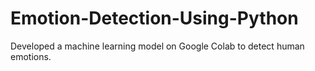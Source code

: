 # Emotion-Detection-Using-Python
Developed a machine learning model on Google Colab to detect human emotions.
